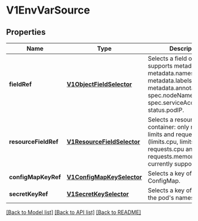 # V1EnvVarSource

## Properties
Name | Type | Description | Notes
------------ | ------------- | ------------- | -------------
**fieldRef** | [**V1ObjectFieldSelector**](V1ObjectFieldSelector.md) | Selects a field of the pod: supports metadata.name, metadata.namespace, metadata.labels, metadata.annotations, spec.nodeName, spec.serviceAccountName, status.podIP. | [optional] 
**resourceFieldRef** | [**V1ResourceFieldSelector**](V1ResourceFieldSelector.md) | Selects a resource of the container: only resources limits and requests (limits.cpu, limits.memory, requests.cpu and requests.memory) are currently supported. | [optional] 
**configMapKeyRef** | [**V1ConfigMapKeySelector**](V1ConfigMapKeySelector.md) | Selects a key of a ConfigMap. | [optional] 
**secretKeyRef** | [**V1SecretKeySelector**](V1SecretKeySelector.md) | Selects a key of a secret in the pod&#39;s namespace | [optional] 

[[Back to Model list]](../README.md#documentation-for-models) [[Back to API list]](../README.md#documentation-for-api-endpoints) [[Back to README]](../README.md)


